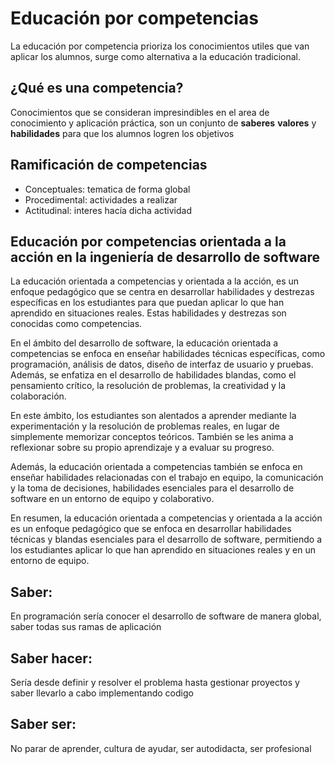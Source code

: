 # Educación por competencias 

La educación por competencia prioriza los conocimientos utiles que van aplicar los alumnos, surge como alternativa a la educación tradicional.

## ¿Qué es una competencia?

Conocimientos que se consideran impresindibles en el area de conocimiento y aplicación práctica, son un conjunto de **saberes** **valores** y **habilidades** para que los alumnos logren los objetivos 

## Ramificación de competencias

- Conceptuales: tematica de forma global 
- Procedimental: actividades a realizar 
- Actitudinal: interes hacía dicha actividad 

## Educación por competencias orientada a la acción en la ingeniería de desarrollo de software 

La educación orientada a competencias y orientada a la acción, es un enfoque pedagógico que se centra en desarrollar habilidades y destrezas específicas en los estudiantes para que puedan aplicar lo que han aprendido en situaciones reales. Estas habilidades y destrezas son conocidas como competencias.

En el ámbito del desarrollo de software, la educación orientada a competencias se enfoca en enseñar habilidades técnicas específicas, como programación, análisis de datos, diseño de interfaz de usuario y pruebas. Además, se enfatiza en el desarrollo de habilidades blandas, como el pensamiento crítico, la resolución de problemas, la creatividad y la colaboración.

En este ámbito, los estudiantes son alentados a aprender mediante la experimentación y la resolución de problemas reales, en lugar de simplemente memorizar conceptos teóricos. También se les anima a reflexionar sobre su propio aprendizaje y a evaluar su progreso.

Además, la educación orientada a competencias también se enfoca en enseñar habilidades relacionadas con el trabajo en equipo, la comunicación y la toma de decisiones, habilidades esenciales para el desarrollo de software en un entorno de equipo y colaborativo.

En resumen, la educación orientada a competencias y orientada a la acción es un enfoque pedagógico que se enfoca en desarrollar habilidades técnicas y blandas esenciales para el desarrollo de software, permitiendo a los estudiantes aplicar lo que han aprendido en situaciones reales y en un entorno de equipo.


## Saber:
 En programación sería conocer el desarrollo de software de manera global, saber todas sus ramas de aplicación 

## Saber hacer:
Sería desde definir y resolver el problema hasta gestionar proyectos y saber llevarlo a cabo implementando codigo 

## Saber ser:
No parar de aprender, cultura de ayudar, ser autodidacta, ser profesional 